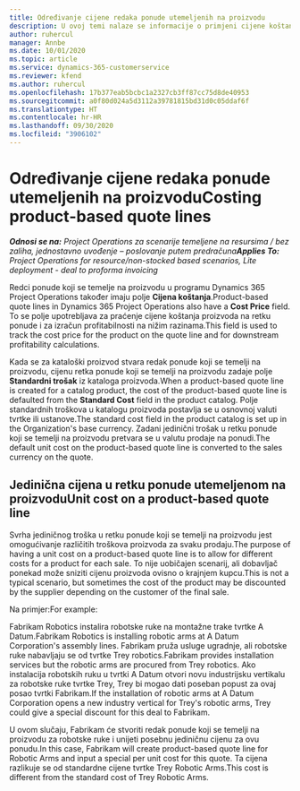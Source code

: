 ```yaml
---
title: Određivanje cijene redaka ponude utemeljenih na proizvodu
description: U ovoj temi nalaze se informacije o primjeni cijene koštanja na redak ponude koji se temelji na proizvodu.
author: ruhercul
manager: Annbe
ms.date: 10/01/2020
ms.topic: article
ms.service: dynamics-365-customerservice
ms.reviewer: kfend
ms.author: ruhercul
ms.openlocfilehash: 17b377eab5bcbc1a2327cb3ff87cc75d8de40953
ms.sourcegitcommit: a0f80d024a5d3112a39781815bd31d0c05ddaf6f
ms.translationtype: HT
ms.contentlocale: hr-HR
ms.lasthandoff: 09/30/2020
ms.locfileid: "3906102"
---
```

# <a name="costing-product-based-quote-lines"></a><span data-ttu-id="c918a-103">Određivanje cijene redaka ponude utemeljenih na proizvodu</span><span class="sxs-lookup"><span data-stu-id="c918a-103">Costing product-based quote lines</span></span>

<span data-ttu-id="c918a-104">_**Odnosi se na:** Project Operations za scenarije temeljene na resursima / bez zaliha, jednostavno uvođenje – poslovanje putem predračuna_</span><span class="sxs-lookup"><span data-stu-id="c918a-104">_**Applies To:** Project Operations for resource/non-stocked based scenarios, Lite deployment - deal to proforma invoicing_</span></span>


<span data-ttu-id="c918a-105">Redci ponude koji se temelje na proizvodu u programu Dynamics 365 Project Operations također imaju polje **Cijena koštanja**.</span><span class="sxs-lookup"><span data-stu-id="c918a-105">Product-based quote lines in Dynamics 365 Project Operations also have a **Cost Price** field.</span></span> <span data-ttu-id="c918a-106">To se polje upotrebljava za praćenje cijene koštanja proizvoda na retku ponude i za izračun profitabilnosti na nižim razinama.</span><span class="sxs-lookup"><span data-stu-id="c918a-106">This field is used to track the cost price for the product on the quote line and for downstream profitability calculations.</span></span>

<span data-ttu-id="c918a-107">Kada se za kataloški proizvod stvara redak ponude koji se temelji na proizvodu, cijenu retka ponude koji se temelji na proizvodu zadaje polje **Standardni trošak** iz kataloga proizvoda.</span><span class="sxs-lookup"><span data-stu-id="c918a-107">When a product-based quote line is created for a catalog product, the cost of the product-based quote line is defaulted from the **Standard Cost** field in the product catalog.</span></span> <span data-ttu-id="c918a-108">Polje standardnih troškova u katalogu proizvoda postavlja se u osnovnoj valuti tvrtke ili ustanove.</span><span class="sxs-lookup"><span data-stu-id="c918a-108">The standard cost field in the product catalog is set up in the Organization's base currency.</span></span> <span data-ttu-id="c918a-109">Zadani jedinični trošak u retku ponude koji se temelji na proizvodu pretvara se u valutu prodaje na ponudi.</span><span class="sxs-lookup"><span data-stu-id="c918a-109">The default unit cost on the product-based quote line is converted to the sales currency on the quote.</span></span>

## <a name="unit-cost-on-a-product-based-quote-line"></a><span data-ttu-id="c918a-110">Jedinična cijena u retku ponude utemeljenom na proizvodu</span><span class="sxs-lookup"><span data-stu-id="c918a-110">Unit cost on a product-based quote line</span></span>

<span data-ttu-id="c918a-111">Svrha jediničnog troška u retku ponude koji se temelji na proizvodu jest omogućivanje različitih troškova proizvoda za svaku prodaju.</span><span class="sxs-lookup"><span data-stu-id="c918a-111">The purpose of having a unit cost on a product-based quote line is to allow for different costs for a product for each sale.</span></span> <span data-ttu-id="c918a-112">To nije uobičajen scenarij, ali dobavljač ponekad može sniziti cijenu proizvoda ovisno o krajnjem kupcu.</span><span class="sxs-lookup"><span data-stu-id="c918a-112">This is not a typical scenario, but sometimes the cost of the product may be discounted by the supplier depending on the customer of the final sale.</span></span>

<span data-ttu-id="c918a-113">Na primjer:</span><span class="sxs-lookup"><span data-stu-id="c918a-113">For example:</span></span>

<span data-ttu-id="c918a-114">Fabrikam Robotics instalira robotske ruke na montažne trake tvrtke A Datum.</span><span class="sxs-lookup"><span data-stu-id="c918a-114">Fabrikam Robotics is installing robotic arms at A Datum Corporation's assembly lines.</span></span> <span data-ttu-id="c918a-115">Fabrikam pruža usluge ugradnje, ali robotske ruke nabavljaju se od tvrtke Trey robotics.</span><span class="sxs-lookup"><span data-stu-id="c918a-115">Fabrikam provides installation services but the robotic arms are procured from Trey robotics.</span></span> <span data-ttu-id="c918a-116">Ako instalacija robotskih ruku u tvrtki A Datum otvori novu industrijsku vertikalu za robotske ruke tvrtke Trey, Trey bi mogao dati poseban popust za ovaj posao tvrtki Fabrikam.</span><span class="sxs-lookup"><span data-stu-id="c918a-116">If the installation of robotic arms at A Datum Corporation opens a new industry vertical for Trey's robotic arms, Trey could give a special discount for this deal to Fabrikam.</span></span>

<span data-ttu-id="c918a-117">U ovom slučaju, Fabrikam će stvoriti redak ponude koji se temelji na proizvodu za robotske ruke i unijeti posebnu jediničnu cijenu za ovu ponudu.</span><span class="sxs-lookup"><span data-stu-id="c918a-117">In this case, Fabrikam will create product-based quote line for Robotic Arms and input a special per unit cost for this quote.</span></span> <span data-ttu-id="c918a-118">Ta cijena razlikuje se od standardne cijene tvrtke Trey Robotic Arms.</span><span class="sxs-lookup"><span data-stu-id="c918a-118">This cost is different from the standard cost of Trey Robotic Arms.</span></span>
